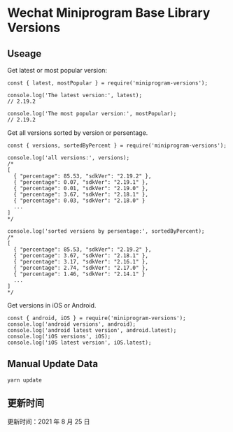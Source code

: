 
# Wechat Miniprogram Base Library Versions

## Useage

Get latest or most popular version:

```;
const { latest, mostPopular } = require('miniprogram-versions');

console.log('The latest version:', latest);
// 2.19.2

console.log('The most popular version:', mostPopular);
// 2.19.2

```

Get all versions sorted by version or persentage.

```
const { versions, sortedByPercent } = require('miniprogram-versions');

console.log('all versions:', versions);
/*
[
  { "percentage": 85.53, "sdkVer": "2.19.2" },
  { "percentage": 0.07, "sdkVer": "2.19.1" },
  { "percentage": 0.01, "sdkVer": "2.19.0" },
  { "percentage": 3.67, "sdkVer": "2.18.1" },
  { "percentage": 0.03, "sdkVer": "2.18.0" }
  ...
]
*/

console.log('sorted versions by persentage:', sortedByPercent);
/*
[
  { "percentage": 85.53, "sdkVer": "2.19.2" },
  { "percentage": 3.67, "sdkVer": "2.18.1" },
  { "percentage": 3.17, "sdkVer": "2.16.1" },
  { "percentage": 2.74, "sdkVer": "2.17.0" },
  { "percentage": 1.46, "sdkVer": "2.14.1" }
  ...
]
*/
```

Get versions in iOS or Android.

```
const { android, iOS } = require('miniprogram-versions');
console.log('android versions', android);
console.log('android latest version', android.latest);
console.log('iOS versions', iOS);
console.log('iOS latest version', iOS.latest);
```

## Manual Update Data

```
yarn update
```

## 更新时间

更新时间：2021 年 8 月 25 日
